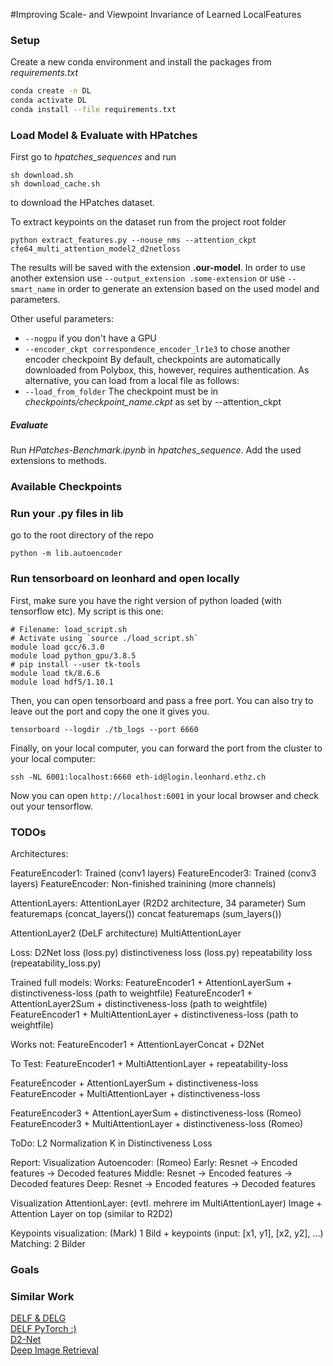 #Improving Scale- and Viewpoint Invariance of Learned LocalFeatures

### Setup
Create a new conda environment and install the packages from *requirements.txt*
```bash
conda create -n DL
conda activate DL
conda install --file requirements.txt
```

### Load Model & Evaluate with HPatches
First go to *hpatches_sequences* and run
```
sh download.sh
sh download_cache.sh
```
to download the HPatches dataset.

To extract keypoints on the dataset run from the project root folder
```
python extract_features.py --nouse_nms --attention_ckpt cfe64_multi_attention_model2_d2netloss
```
The results will be saved with the extension **.our-model**. In order to use another extension use `--output_extension .some-extension` or use `--smart_name` in order to generate an extension based on the used model and parameters.

Other useful parameters: 
* `--nogpu` if you don't have a GPU 
* `--encoder_ckpt correspondence_encoder_lr1e3` to chose another encoder checkpoint
By default, checkpoints are automatically downloaded from Polybox, this, however, requires authentication. As alternative, you can load from a local file as follows: 
* `--load_from_folder` The checkpoint must be in *checkpoints/checkpoint_name.ckpt* as set by --attention_ckpt

##### Evaluate
Run *HPatches-Benchmark.ipynb* in *hpatches_sequence*. Add the used extensions to methods.

### Available Checkpoints

### Run your .py files in lib
go to the root directory of the repo
```
python -m lib.autoencoder
```

### Run tensorboard on leonhard and open locally
First, make sure you have the right version of python loaded (with tensorflow etc).
My script is this one:
```
# Filename: load_script.sh
# Activate using `source ./load_script.sh`
module load gcc/6.3.0
module load python_gpu/3.8.5
# pip install --user tk-tools
module load tk/8.6.6
module load hdf5/1.10.1
```
Then, you can open tensorboard and pass a free port. You can also try to leave out the port and copy the one it gives you.
```
tensorboard --logdir ./tb_logs --port 6660
```
Finally, on your local computer, you can forward the port from the cluster to your local computer:
```
ssh -NL 6001:localhost:6660 eth-id@login.leonhard.ethz.ch
```
Now you can open `http://localhost:6001` in your local browser and check out your tensorflow.

### TODOs
Architectures:

FeatureEncoder1: Trained (conv1 layers)
FeatureEncoder3: Trained (conv3 layers)
FeatureEncoder: Non-finished trainining (more channels)

AttentionLayers:
AttentionLayer (R2D2 architecture, 34 parameter)
    Sum featuremaps (concat_layers())
    concat featuremaps (sum_layers())

AttentionLayer2 (DeLF architecture)
MultiAttentionLayer

Loss:
D2Net loss (loss.py)
distinctiveness loss (loss.py)
repeatability loss (repeatability_loss.py)


Trained full models:
Works:
FeatureEncoder1 + AttentionLayerSum + distinctiveness-loss (path to weightfile)
FeatureEncoder1 + AttentionLayer2Sum + distinctiveness-loss (path to weightfile)
FeatureEncoder1 + MultiAttentionLayer + distinctiveness-loss (path to weightfile)

Works not:
FeatureEncoder1 + AttentionLayerConcat + D2Net

To Test:
FeatureEncoder1 + MultiAttentionLayer + repeatability-loss

FeatureEncoder + AttentionLayerSum + distinctiveness-loss
FeatureEncoder + MultiAttentionLayer + distinctiveness-loss 

FeatureEncoder3 + AttentionLayerSum + distinctiveness-loss (Romeo)
FeatureEncoder3 + MultiAttentionLayer + distinctiveness-loss (Romeo)

ToDo:
L2 Normalization
K in Distinctiveness Loss

Report:
Visualization Autoencoder: (Romeo)
    Early: Resnet -> Encoded features -> Decoded features
    Middle: Resnet -> Encoded features -> Decoded features
    Deep: Resnet -> Encoded features -> Decoded features

Visualization AttentionLayer: (evtl. mehrere im MultiAttentionLayer) 
    Image + Attention Layer on top (similar to R2D2)

Keypoints visualization: (Mark)
    1 Bild + keypoints (input: [x1, y1], [x2, y2], ...)
    Matching: 2 Bilder
### Goals

### Similar Work
[DELF & DELG](https://github.com/tensorflow/models/tree/master/research/delf)  
[DELF PyTorch :) ](https://github.com/nashory/DeLF-pytorch)  
[D2-Net](https://github.com/mihaidusmanu/d2-net)  
[Deep Image Retrieval](https://github.com/naver/deep-image-retrieval)  
